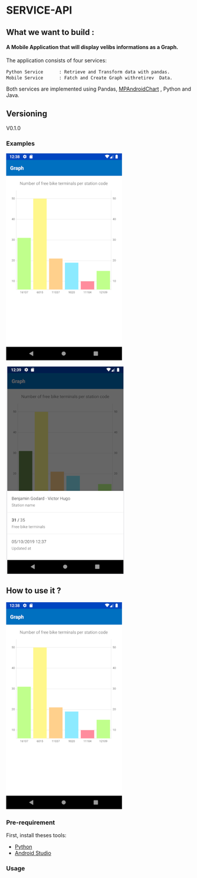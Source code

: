 # SERVICE-API

## What we want to build :

#### A Mobile Application that will display velibs informations as a Graph.

The application consists of four services:

    Python Service      : Retrieve and Transform data with pandas.
    Mobile Service      : Fatch and Create Graph withretirev  Data.

Both services are implemented using Pandas, [MPAndroidChart](https://github.com/PhilJay/MPAndroidChart)
, Python and Java.

## Versioning

V0.1.0

### Examples

![Total_Terminals](Total_Terminal.png)

![Info_Terminal](Info_Terminal.png)

## How to use it ?

![Install the apk on your phone](Total_Terminal.png)

### Pre-requirement

First, install theses tools:

- [Python](https://www.python.org)
- [Android Studio](https://developer.android.com)

### Usage
